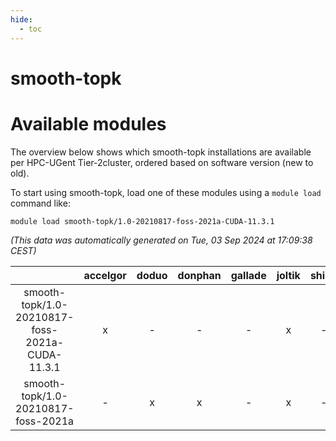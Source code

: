 ```yaml
---
hide:
  - toc
---
```


smooth-topk
===========

# Available modules


The overview below shows which smooth-topk installations are available per HPC-UGent Tier-2cluster, ordered based on software version (new to old).

To start using smooth-topk, load one of these modules using a `module load` command like:

```shell
module load smooth-topk/1.0-20210817-foss-2021a-CUDA-11.3.1
```

*(This data was automatically generated on Tue, 03 Sep 2024 at 17:09:38 CEST)*  

| |accelgor|doduo|donphan|gallade|joltik|shinx|skitty|
| :---: | :---: | :---: | :---: | :---: | :---: | :---: | :---: |
|smooth-topk/1.0-20210817-foss-2021a-CUDA-11.3.1|x|-|-|-|x|-|-|
|smooth-topk/1.0-20210817-foss-2021a|-|x|x|-|x|-|x|
